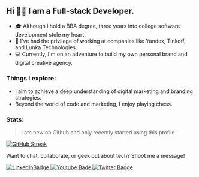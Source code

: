 ## Hi 👋🏻 I am a Full-stack Developer.
- 🎓 Although I hold a BBA degree, three years into college software development stole my heart.
- 💼 I've had the privilege of working at companies like Yandex, Tinkoff, and Lunka Technologies.
- 💻 Currently, I'm on an adventure to build my own personal brand and digital creative agency.

### Things I explore:
- I aim to achieve a deep understanding of digital marketing and branding strategies.
- Beyond the world of code and marketing, I enjoy playing chess.

### Stats:
> I am new on Github and only recently started using this profile

[![GitHub Streak](https://streak-stats.demolab.com/?user=itschmidty&theme=transparent)](https://git.io/streak-stats)

Want to chat, collaborate, or geek out about tech? Shoot me a message!
<div id="badges">
  <a href="https://www.linkedin.com/in/itschmidty/">
    <img src="https://img.shields.io/badge/LinkedIn-blue?style=for-the-badge&logo=linkedin&logoColor=white" alt="LinkedInBadge"/>
  </a>
  <a href="https://www.youtube.com/@itschmidty">
    <img src="https://img.shields.io/badge/YouTube-red?style=for-the-badge&logo=youtube&logoColor=white" alt="Youtube Bade"/>
  </a>
  <a href="https://twitter.com/itschmidty">
    <img src="https://img.shields.io/badge/Twitter-blue?style=for-the-badge&logo=twitter&logoColor=white" alt="Twitter Badge"/>
  </a>
</div>

<!--
**itschmidty/itschmidty** is a ✨ _special_ ✨ repository because its `README.md` (this file) appears on your GitHub profile.

Here are some ideas to get you started:

- 🔭 I’m currently working on ...
- 🌱 I’m currently learning ...
- 👯 I’m looking to collaborate on ...
- 🤔 I’m looking for help with ...
- 💬 Ask me about ...
- 📫 How to reach me: ...
- 😄 Pronouns: ...
- ⚡ Fun fact: ...
-->
